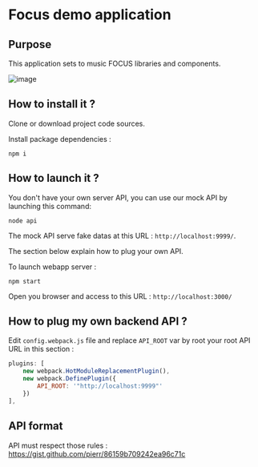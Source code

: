 # Focus demo application

## Purpose

This application sets to music FOCUS libraries and components.

![image](https://cloud.githubusercontent.com/assets/5349745/11563963/ea3a509c-99d6-11e5-8810-acc4b4b67493.png)

## How to install it ?

Clone or download project code sources.

Install package dependencies :

```shell
npm i
```

## How to launch it ?

You don't have your own server API, you can use our mock API by launching this command:
```shell
node api
```

The mock API serve fake datas at this URL : `http://localhost:9999/`.

The section below explain how to plug your own API.

To launch webapp server :
```shell
npm start
```

Open you browser and access to this URL : `http://localhost:3000/`

## How to plug my own backend API ?

Edit `config.webpack.js` file and replace `API_ROOT` var by root your root API URL in this section :

```javascript
plugins: [
    new webpack.HotModuleReplacementPlugin(),
    new webpack.DefinePlugin({
        API_ROOT: '"http://localhost:9999"'
    })
],
```

## API format

API must respect those rules : https://gist.github.com/pierr/86159b709242ea96c71c
